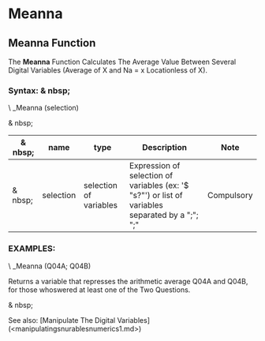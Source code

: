 # Meanna

## Meanna Function

The **Meanna** Function Calculates The Average Value Between Several Digital Variables (Average of X and Na = x Locationless of X).

### Syntax: & nbsp;

\ _Meanna (selection)

& nbsp;

| & nbsp; | **name** | **type** | **Description** | **Note** |
| --- | --- | --- | --- | --- |
| & nbsp; | selection | selection of variables | Expression of selection of variables (ex: '$ "s?"') or list of variables separated by a ";"; ";"| Compulsory |

### EXAMPLES:

\ _Meanna (Q04A; Q04B)

Returns a variable that represses the arithmetic average Q04A and Q04B, for those whoswered at least one of the Two Questions.

& nbsp;

See also: [Manipulate The Digital Variables] (<manipulatingsnurablesnumerics1.md>)